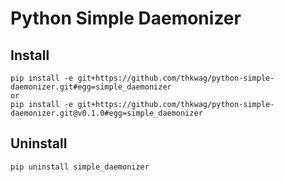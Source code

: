 # Python Simple Daemonizer

## Install
```
pip install -e git+https://github.com/thkwag/python-simple-daemonizer.git#egg=simple_daemonizer
or
pip install -e git+https://github.com/thkwag/python-simple-daemonizer.git@v0.1.0#egg=simple_daemonizer
```

## Uninstall

```
pip uninstall simple_daemonizer
```
